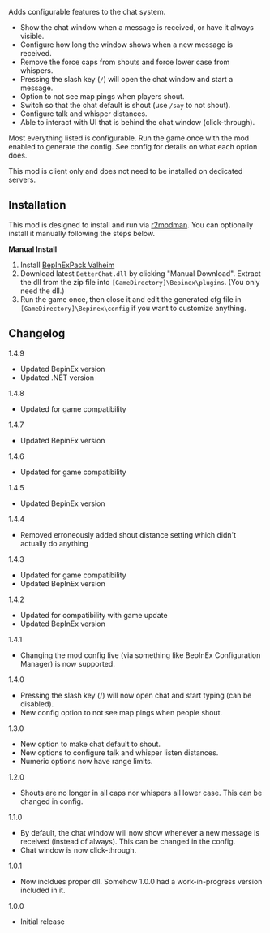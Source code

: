 Adds configurable features to the chat system.

* Show the chat window when a message is received, or have it always visible.
* Configure how long the window shows when a new message is received.
* Remove the force caps from shouts and force lower case from whispers.
* Pressing the slash key (``/``) will open the chat window and start a message.
* Option to not see map pings when players shout.
* Switch so that the chat default is shout (use ``/say`` to not shout).
* Configure talk and whisper distances.
* Able to interact with UI that is behind the chat window (click-through).

Most everything listed is configurable. Run the game once with the mod enabled to generate the config. See config for details on what each option does.

This mod is client only and does not need to be installed on dedicated servers.

## Installation
This mod is designed to install and run via [r2modman](https://thunderstore.io/package/ebkr/r2modman/). You can optionally install it manually following the steps below.

**Manual Install**

1. Install [BepInExPack Valheim](https://valheim.thunderstore.io/package/denikson/BepInExPack_Valheim/)
2. Download latest ``BetterChat.dll`` by clicking "Manual Download". Extract the dll from the zip file into ``[GameDirectory]\Bepinex\plugins``. (You only need the dll.)
3. Run the game once, then close it and edit the generated cfg file in ``[GameDirectory]\Bepinex\config`` if you want to customize anything.

## Changelog

1.4.9

* Updated BepinEx version
* Updated .NET version

1.4.8

* Updated for game compatibility

1.4.7

* Updated BepinEx version

1.4.6

* Updated for game compatibility

1.4.5

* Updated BepinEx version

1.4.4

* Removed erroneously added shout distance setting which didn't actually do anything

1.4.3

* Updated for game compatibility
* Updated BepInEx version

1.4.2

* Updated for compatibility with game update
* Updated BepInEx version

1.4.1

* Changing the mod config live (via something like BepInEx Configuration Manager) is now supported.

1.4.0

* Pressing the slash key (/) will now open chat and start typing (can be disabled).
* New config option to not see map pings when people shout.

1.3.0

* New option to make chat default to shout.
* New options to configure talk and whisper listen distances.
* Numeric options now have range limits.

1.2.0

* Shouts are no longer in all caps nor whispers all lower case. This can be changed in config.

1.1.0

* By default, the chat window will now show whenever a new message is received (instead of always). This can be changed in the config.
* Chat window is now click-through.

1.0.1

* Now incldues proper dll. Somehow 1.0.0 had a work-in-progress version included in it.

1.0.0

* Initial release
